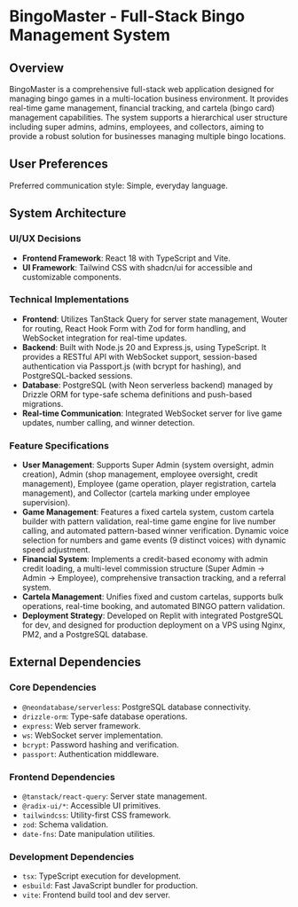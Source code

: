# BingoMaster - Full-Stack Bingo Management System

## Overview
BingoMaster is a comprehensive full-stack web application designed for managing bingo games in a multi-location business environment. It provides real-time game management, financial tracking, and cartela (bingo card) management capabilities. The system supports a hierarchical user structure including super admins, admins, employees, and collectors, aiming to provide a robust solution for businesses managing multiple bingo locations.

## User Preferences
Preferred communication style: Simple, everyday language.

## System Architecture

### UI/UX Decisions
- **Frontend Framework**: React 18 with TypeScript and Vite.
- **UI Framework**: Tailwind CSS with shadcn/ui for accessible and customizable components.

### Technical Implementations
- **Frontend**: Utilizes TanStack Query for server state management, Wouter for routing, React Hook Form with Zod for form handling, and WebSocket integration for real-time updates.
- **Backend**: Built with Node.js 20 and Express.js, using TypeScript. It provides a RESTful API with WebSocket support, session-based authentication via Passport.js (with bcrypt for hashing), and PostgreSQL-backed sessions.
- **Database**: PostgreSQL (with Neon serverless backend) managed by Drizzle ORM for type-safe schema definitions and push-based migrations.
- **Real-time Communication**: Integrated WebSocket server for live game updates, number calling, and winner detection.

### Feature Specifications
- **User Management**: Supports Super Admin (system oversight, admin creation), Admin (shop management, employee oversight, credit management), Employee (game operation, player registration, cartela management), and Collector (cartela marking under employee supervision).
- **Game Management**: Features a fixed cartela system, custom cartela builder with pattern validation, real-time game engine for live number calling, and automated pattern-based winner verification. Dynamic voice selection for numbers and game events (9 distinct voices) with dynamic speed adjustment.
- **Financial System**: Implements a credit-based economy with admin credit loading, a multi-level commission structure (Super Admin → Admin → Employee), comprehensive transaction tracking, and a referral system.
- **Cartela Management**: Unifies fixed and custom cartelas, supports bulk operations, real-time booking, and automated BINGO pattern validation.
- **Deployment Strategy**: Developed on Replit with integrated PostgreSQL for dev, and designed for production deployment on a VPS using Nginx, PM2, and a PostgreSQL database.

## External Dependencies

### Core Dependencies
- `@neondatabase/serverless`: PostgreSQL database connectivity.
- `drizzle-orm`: Type-safe database operations.
- `express`: Web server framework.
- `ws`: WebSocket server implementation.
- `bcrypt`: Password hashing and verification.
- `passport`: Authentication middleware.

### Frontend Dependencies
- `@tanstack/react-query`: Server state management.
- `@radix-ui/*`: Accessible UI primitives.
- `tailwindcss`: Utility-first CSS framework.
- `zod`: Schema validation.
- `date-fns`: Date manipulation utilities.

### Development Dependencies
- `tsx`: TypeScript execution for development.
- `esbuild`: Fast JavaScript bundler for production.
- `vite`: Frontend build tool and dev server.